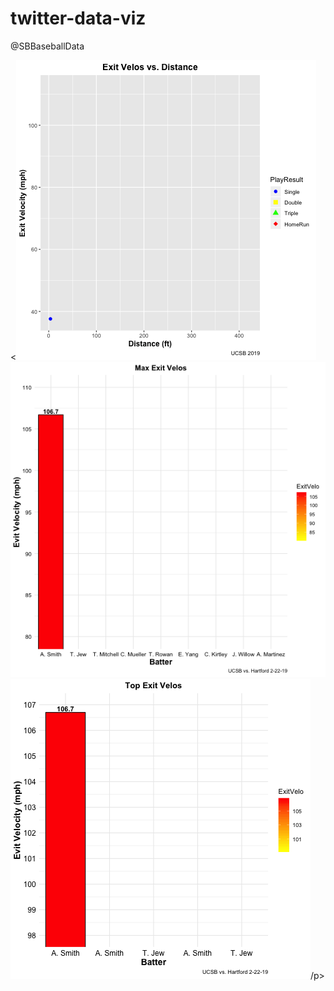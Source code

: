 # twitter-data-viz
@SBBaseballData

<p><<img src="gif/exit_velo_vs_distance.gif"/>
<img src="gif/max_exit_velo.gif"/>
<img src="gif/top_exit_velo.gif"/>/p>